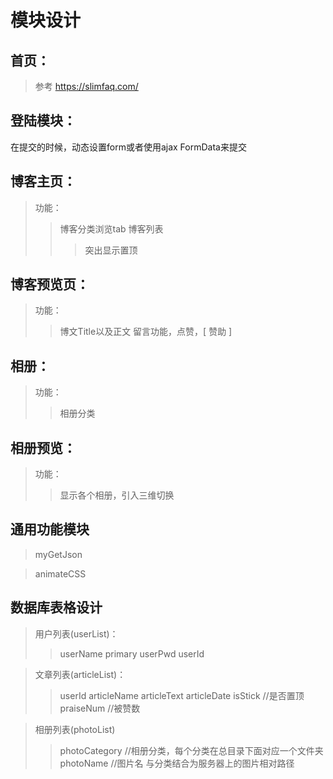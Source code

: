 
# 模块设计 #

## 首页：
> 参考 https://slimfaq.com/

## 登陆模块：
在提交的时候，动态设置form或者使用ajax  FormData来提交

## 博客主页：
> 功能：
>> 博客分类浏览tab
>> 博客列表
>>> 突出显示置顶

## 博客预览页：
> 功能：
>> 博文Title以及正文
>> 留言功能，点赞，[ 赞助 ]

## 相册：
> 功能：
>> 相册分类

## 相册预览：
> 功能：
>> 显示各个相册，引入三维切换



## 通用功能模块
> myGetJson

> animateCSS


## 数据库表格设计
> 用户列表(userList)：
>> userName   primary
>> userPwd
>> userId

> 文章列表(articleList)：
>> userId
>> articleName
>> articleText
>> articleDate
>> isStick   //是否置顶
>> praiseNum    //被赞数

> 相册列表(photoList)
>> photoCategory   //相册分类，每个分类在总目录下面对应一个文件夹
>> photoName    //图片名      与分类结合为服务器上的图片相对路径

